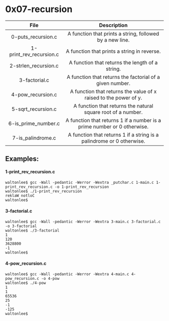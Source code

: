# 0x07-recursion

|                  File                       |                     Description                     |
| :-----------------------------------------: |  :-----------------------------------------------:  |
|        0-puts_recursion.c                   |   A function that prints a string, followed by a new line. |
|        1-print_rev_recursion.c              |   A function that prints a string in reverse. |
|        2-strlen_recursion.c                 |   A function that returns the length of a string.  |
|        3-factorial.c                        |   A function that returns the factorial of a given number. |
|        4-pow_recursion.c                    |   A function that returns the value of x raised to the power of y. |
|        5-sqrt_recursion.c                   |   A function that returns the natural square root of a number.  |
|        6-is_prime_number.c                  |   A function that returns 1 if a number is a prime number or 0 otherwise.  |
|        7-is_palindrome.c                    |   A function that returns 1 if a string is a palindrome or 0 otherwise. |

## Examples:

#### 1-print_rev_recursion.c
```
waltonlee$ gcc -Wall -pedantic -Werror -Wextra _putchar.c 1-main.c 1-print_rev_recursion.c -o 1-print_rev_recursion
waltonlee$ ./1-print_rev_recursion
reklaW notloC
waltonlee$ 
```
#### 3-factorial.c
```
waltonlee$ gcc -Wall -pedantic -Werror -Wextra 3-main.c 3-factorial.c -o 3-factorial
waltonlee$ ./3-factorial
1
120
3628800
-1
waltonlee$ 
```
#### 4-pow_recursion.c
```
waltonlee$ gcc -Wall -pedantic -Werror -Wextra 4-main.c 4-pow_recursion.c -o 4-pow
waltonlee$ ./4-pow 
1
1
65536
25
-1
-125
waltonlee$